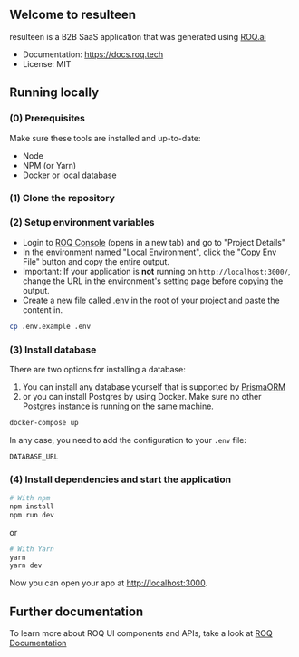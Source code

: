 ## Welcome to resulteen

resulteen is a B2B SaaS application that was generated using [ROQ.ai](https://roq.ai/)

- Documentation: https://docs.roq.tech
- License: MIT

## Running locally

### (0) Prerequisites

Make sure these tools are installed and up-to-date:

- Node
- NPM (or Yarn)
- Docker or local database

### (1) Clone the repository

### (2) Setup environment variables

- Login to [ROQ Console](https://console.roq.tech) (opens in a new tab) and go to "Project Details"
- In the environment named "Local Environment", click the "Copy Env File" button and copy the entire output.
- Important: If your application is **not** running on `http://localhost:3000/`, change the URL in the environment's setting page before copying the output.
- Create a new file called .env in the root of your project and paste the content in.

```bash
cp .env.example .env
```

### (3) Install database

There are two options for installing a database:

1. You can install any database yourself that is supported by [PrismaORM](https://www.prisma.io/)
2. or you can install Postgres by using Docker. Make sure no other Postgres instance is running on the same machine.

```bash
docker-compose up
```

In any case, you need to add the configuration to your `.env` file:

```dotenv
DATABASE_URL
```

### (4) Install dependencies and start the application

```bash
# With npm
npm install
npm run dev
```

or

```bash
# With Yarn
yarn
yarn dev
```

Now you can open your app at [http://localhost:3000](http://localhost:3000).

## Further documentation

To learn more about ROQ UI components and APIs, take a look at [ROQ Documentation](https://docs.roq.tech)
